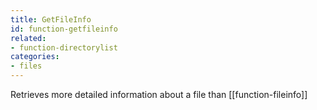 ```yaml
---
title: GetFileInfo
id: function-getfileinfo
related:
- function-directorylist
categories:
- files
---
```


Retrieves more detailed information about a file than  [[function-fileinfo]]
